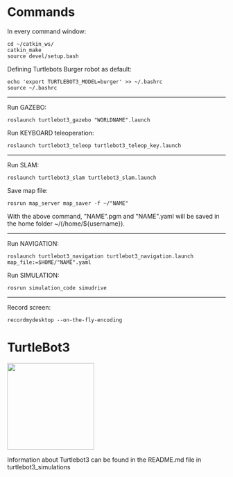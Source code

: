 # Commands

In every command window:
```
cd ~/catkin_ws/
catkin_make
source devel/setup.bash
```

Defining Turtlebots Burger robot as default:
```
echo 'export TURTLEBOT3_MODEL=burger' >> ~/.bashrc
source ~/.bashrc
```
<!-- check with: $ echo $TURTLEBOT3_MODEL -->

-----------------------------------------------------------

Run GAZEBO:
```
roslaunch turtlebot3_gazebo "WORLDNAME".launch
```

Run KEYBOARD teleoperation:
```    
roslaunch turtlebot3_teleop turtlebot3_teleop_key.launch
```
-----------------------------------------------------------

Run SLAM:
```
roslaunch turtlebot3_slam turtlebot3_slam.launch
```

Save map file:
```
rosrun map_server map_saver -f ~/"NAME"
```
<!-- $ rosrun map_server map_saver -f ~/gazebo/"NAME" -->
    
With the above command, "NAME".pgm and "NAME".yaml will be saved in the home folder ~/(/home/${username}).

-----------------------------------------------------------

Run NAVIGATION: 
```
roslaunch turtlebot3_navigation turtlebot3_navigation.launch map_file:=$HOME/"NAME".yaml
```

<!-- JOYSTICK: 
/home/lotte/catkin_ws/src/robot_gui_bridge/gui/gui.html
    roslaunch robot_gui_bridge websocket.launch -->


Run SIMULATION:
```
rosrun simulation_code simudrive
```
-----------------------------------------------------------

Record screen:
```
recordmydesktop --on-the-fly-encoding
```






# TurtleBot3
<img src="https://github.com/ROBOTIS-GIT/emanual/blob/master/assets/images/platform/turtlebot3/logo_turtlebot3.png" width="200">

Information about Turtlebot3 can be found in the README.md file in turtlebot3_simulations